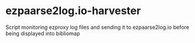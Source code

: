 # ezpaarse2log.io-harvester
Script monitoring ezproxy log files and sending it to ezpaarse2log.io before being displayed into bibliomap
